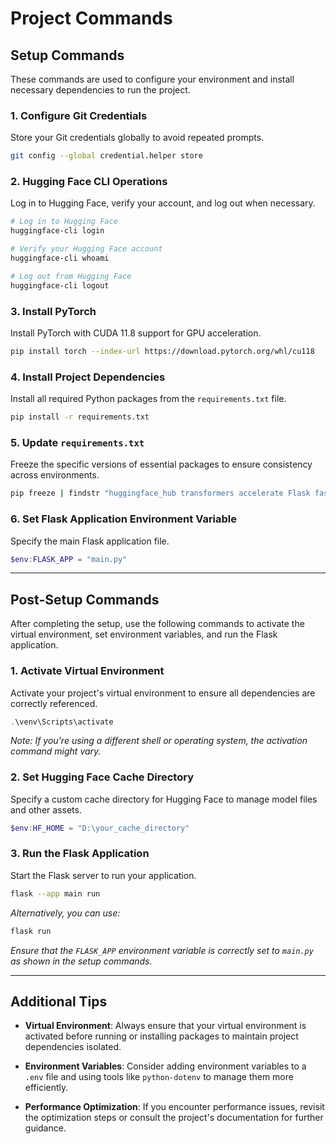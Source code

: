# Project Commands

## Setup Commands

These commands are used to configure your environment and install necessary dependencies to run the project.

### 1. Configure Git Credentials

Store your Git credentials globally to avoid repeated prompts.

```bash
git config --global credential.helper store
```

### 2. Hugging Face CLI Operations

Log in to Hugging Face, verify your account, and log out when necessary.

```bash
# Log in to Hugging Face
huggingface-cli login

# Verify your Hugging Face account
huggingface-cli whoami

# Log out from Hugging Face
huggingface-cli logout
```

### 3. Install PyTorch

Install PyTorch with CUDA 11.8 support for GPU acceleration.

```bash
pip install torch --index-url https://download.pytorch.org/whl/cu118
```

### 4. Install Project Dependencies

Install all required Python packages from the `requirements.txt` file.

```bash
pip install -r requirements.txt
```

### 5. Update `requirements.txt`

Freeze the specific versions of essential packages to ensure consistency across environments.

```bash
pip freeze | findstr "huggingface_hub transformers accelerate Flask fastapi uvicorn" > requirements.txt
```

### 6. Set Flask Application Environment Variable

Specify the main Flask application file.

```powershell
$env:FLASK_APP = "main.py"
```

---

## Post-Setup Commands

After completing the setup, use the following commands to activate the virtual environment, set environment variables, and run the Flask application.

### 1. Activate Virtual Environment

Activate your project's virtual environment to ensure all dependencies are correctly referenced.

```powershell
.\venv\Scripts\activate
```

*Note: If you're using a different shell or operating system, the activation command might vary.*

### 2. Set Hugging Face Cache Directory

Specify a custom cache directory for Hugging Face to manage model files and other assets.

```powershell
$env:HF_HOME = "D:\your_cache_directory"
```

### 3. Run the Flask Application

Start the Flask server to run your application.

```bash
flask --app main run
```

*Alternatively, you can use:*

```bash
flask run
```

*Ensure that the `FLASK_APP` environment variable is correctly set to `main.py` as shown in the setup commands.*

---

## Additional Tips

- **Virtual Environment**: Always ensure that your virtual environment is activated before running or installing packages to maintain project dependencies isolated.
  
- **Environment Variables**: Consider adding environment variables to a `.env` file and using tools like `python-dotenv` to manage them more efficiently.

- **Performance Optimization**: If you encounter performance issues, revisit the optimization steps or consult the project's documentation for further guidance.